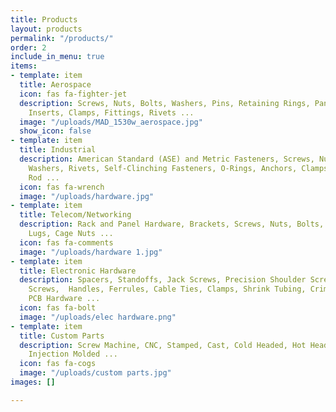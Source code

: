 ```yaml
---
title: Products
layout: products
permalink: "/products/"
order: 2
include_in_menu: true
items:
- template: item
  title: Aerospace
  icon: fas fa-fighter-jet
  description: Screws, Nuts, Bolts, Washers, Pins, Retaining Rings, Panel Hardware,
    Inserts, Clamps, Fittings, Rivets ...
  image: "/uploads/MAD_1530w_aerospace.jpg"
  show_icon: false
- template: item
  title: Industrial
  description: American Standard (ASE) and Metric Fasteners, Screws, Nuts, Bolts,
    Washers, Rivets, Self-Clinching Fasteners, O-Rings, Anchors, Clamps, Threaded
    Rod ...
  icon: fas fa-wrench
  image: "/uploads/hardware.jpg"
- template: item
  title: Telecom/Networking
  description: Rack and Panel Hardware, Brackets, Screws, Nuts, Bolts, Washers, Grounding
    Lugs, Cage Nuts ...
  icon: fas fa-comments
  image: "/uploads/hardware 1.jpg"
- template: item
  title: Electronic Hardware
  description: Spacers, Standoffs, Jack Screws, Precision Shoulder Screws, Captive
    Screws,  Handles, Ferrules, Cable Ties, Clamps, Shrink Tubing, Crimp Terminals,
    PCB Hardware ...
  icon: fas fa-bolt
  image: "/uploads/elec hardware.png"
- template: item
  title: Custom Parts
  description: Screw Machine, CNC, Stamped, Cast, Cold Headed, Hot Headed, Forged,
    Injection Molded ...
  icon: fas fa-cogs
  image: "/uploads/custom parts.jpg"
images: []

---
```

